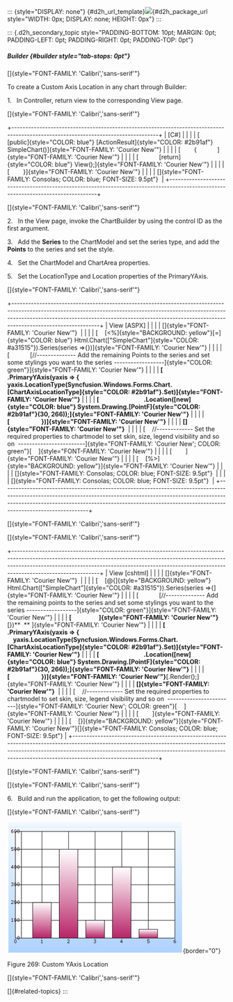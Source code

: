 ::: {style="DISPLAY: none"}
[](ms-xhelp:///?Id=d2h_url_template){#d2h_url_template}![](!package_url!){#d2h_package_url style="WIDTH: 0px; DISPLAY: none; HEIGHT: 0px"}
:::

::: {.d2h_secondary_topic style="PADDING-BOTTOM: 10pt; MARGIN: 0pt; PADDING-LEFT: 0pt; PADDING-RIGHT: 0pt; PADDING-TOP: 0pt"}
##### Builder {#builder style="tab-stops: 0pt"}

[]{style="FONT-FAMILY: 'Calibri','sans-serif'"} 

To create a Custom Axis Location in any chart through Builder:

1.   In Controller, return view to the corresponding View page.

[]{style="FONT-FAMILY: 'Calibri','sans-serif'"} 

+----------------------------------------------------------------------------------------------------------------------------------+
| \[C#\]                                                                                                                           |
|                                                                                                                                  |
| [        [public]{style="COLOR: blue"} [ActionResult]{style="COLOR: #2b91af"} SimpleChart()]{style="FONT-FAMILY: 'Courier New'"} |
|                                                                                                                                  |
| [        {            ]{style="FONT-FAMILY: 'Courier New'"}                                                                      |
|                                                                                                                                  |
| [            [return]{style="COLOR: blue"} View();]{style="FONT-FAMILY: 'Courier New'"}                                          |
|                                                                                                                                  |
| [        }]{style="FONT-FAMILY: 'Courier New'"}                                                                                  |
|                                                                                                                                  |
| []{style="FONT-FAMILY: Consolas; COLOR: blue; FONT-SIZE: 9.5pt"}                                                                 |
+----------------------------------------------------------------------------------------------------------------------------------+

[]{style="FONT-FAMILY: 'Calibri','sans-serif'"} 

2.   In the View page, invoke the ChartBuilder by using the control ID as the first argument.

3.   Add the **Series** to the ChartModel and set the series type, and add the **Points** to the series and set the style.

4.   Set the ChartModel and ChartArea properties.

5.   Set the LocationType and Location properties of the PrimaryYAxis.

[]{style="FONT-FAMILY: 'Calibri','sans-serif'"} 

+-------------------------------------------------------------------------------------------------------------------------------------------------------------------------------------------------------------------------------------------------------------------------+
| View \[ASPX\]                                                                                                                                                                                                                                                           |
|                                                                                                                                                                                                                                                                         |
| []{style="FONT-FAMILY: 'Courier New'"}                                                                                                                                                                                                                                  |
|                                                                                                                                                                                                                                                                         |
| [    [\<%]{style="BACKGROUND: yellow"}[=]{style="COLOR: blue"} Html.Chart([\"SimpleChart\"]{style="COLOR: #a31515"}).Series(series =\>{})]{style="FONT-FAMILY: 'Courier New'"}                                                                                          |
|                                                                                                                                                                                                                                                                         |
| [            [//\-\-\-\-\-\-\-\-\-\-\-\-\-- Add the remaining Points to the series and set some stylings you want to the series \-\-\-\-\-\-\-\-\-\-\-\-\-\-\-\-\--]{style="COLOR: green"}]{style="FONT-FAMILY: 'Courier New'"}                                         |
|                                                                                                                                                                                                                                                                         |
| **[                      .PrimaryYAxis(yaxis =\> {                          yaxis.LocationType(Syncfusion.Windows.Forms.Chart.[ChartAxisLocationType]{style="COLOR: #2b91af"}.Set)]{style="FONT-FAMILY: 'Courier New'"}**                                               |
|                                                                                                                                                                                                                                                                         |
| **[                               .Location([new]{style="COLOR: blue"} System.Drawing.[PointF]{style="COLOR: #2b91af"}(30, 266));]{style="FONT-FAMILY: 'Courier New'"}**                                                                                                |
|                                                                                                                                                                                                                                                                         |
| **[                      })]{style="FONT-FAMILY: 'Courier New'"}**                                                                                                                                                                                                      |
|                                                                                                                                                                                                                                                                         |
| **[]{style="FONT-FAMILY: 'Courier New'"}**                                                                                                                                                                                                                              |
|                                                                                                                                                                                                                                                                         |
| [    //\-\-\-\-\-\-\-\-\-\-\-\-- Set the required properties to chartmodel to set skin, size, legend visibility and so on  \-\-\-\-\-\-\-\-\-\-\-\-\-\-\-\-\-\-\-\-\-\-\--]{style="FONT-FAMILY: 'Courier New'; COLOR: green"}[    ]{style="FONT-FAMILY: 'Courier New'"} |
|                                                                                                                                                                                                                                                                         |
| [        ]{style="FONT-FAMILY: 'Courier New'"}                                                                                                                                                                                                                          |
|                                                                                                                                                                                                                                                                         |
| [    [%\>]{style="BACKGROUND: yellow"}]{style="FONT-FAMILY: 'Courier New'"}                                                                                                                                                                                             |
|                                                                                                                                                                                                                                                                         |
| []{style="FONT-FAMILY: Consolas; COLOR: blue; FONT-SIZE: 9.5pt"}                                                                                                                                                                                                        |
|                                                                                                                                                                                                                                                                         |
| []{style="FONT-FAMILY: Consolas; COLOR: blue; FONT-SIZE: 9.5pt"}                                                                                                                                                                                                        |
+-------------------------------------------------------------------------------------------------------------------------------------------------------------------------------------------------------------------------------------------------------------------------+

[]{style="FONT-FAMILY: 'Calibri','sans-serif'"} 

[]{style="FONT-FAMILY: 'Calibri','sans-serif'"} 

+-------------------------------------------------------------------------------------------------------------------------------------------------------------------------------------------------------------------------------------------------------------------------+
| View \[cshtml\]                                                                                                                                                                                                                                                         |
|                                                                                                                                                                                                                                                                         |
| []{style="FONT-FAMILY: 'Courier New'"}                                                                                                                                                                                                                                  |
|                                                                                                                                                                                                                                                                         |
| [    [\@{]{style="BACKGROUND: yellow"} Html.Chart([\"SimpleChart\"]{style="COLOR: #a31515"}).Series(series =\>{]{style="FONT-FAMILY: 'Courier New'"}                                                                                                                    |
|                                                                                                                                                                                                                                                                         |
| [            [//\-\-\-\-\-\-\-\-\-\-\-\-\-- Add the remaining points to the series and set some stylings you want to the series \-\-\-\-\-\-\-\-\-\-\-\-\-\-\-\-\--]{style="COLOR: green"}]{style="FONT-FAMILY: 'Courier New'"}                                         |
|                                                                                                                                                                                                                                                                         |
| **[                   ]{style="FONT-FAMILY: 'Courier New'"}**[})**  ** ]{style="FONT-FAMILY: 'Courier New'"}                                                                                                                                                            |
|                                                                                                                                                                                                                                                                         |
| **[                .PrimaryYAxis(yaxis =\> {                          yaxis.LocationType(Syncfusion.Windows.Forms.Chart.[ChartAxisLocationType]{style="COLOR: #2b91af"}.Set)]{style="FONT-FAMILY: 'Courier New'"}**                                                     |
|                                                                                                                                                                                                                                                                         |
| **[                               .Location([new]{style="COLOR: blue"} System.Drawing.[PointF]{style="COLOR: #2b91af"}(30, 266));]{style="FONT-FAMILY: 'Courier New'"}**                                                                                                |
|                                                                                                                                                                                                                                                                         |
| **[                      })]{style="FONT-FAMILY: 'Courier New'"}**[.Render();]{style="FONT-FAMILY: 'Courier New'"}                                                                                                                                                      |
|                                                                                                                                                                                                                                                                         |
| **[]{style="FONT-FAMILY: 'Courier New'"}**                                                                                                                                                                                                                              |
|                                                                                                                                                                                                                                                                         |
| [    //\-\-\-\-\-\-\-\-\-\-\-\-- Set the required properties to chartmodel to set skin, size, legend visibility and so on  \-\-\-\-\-\-\-\-\-\-\-\-\-\-\-\-\-\-\-\-\-\-\--]{style="FONT-FAMILY: 'Courier New'; COLOR: green"}[    ]{style="FONT-FAMILY: 'Courier New'"} |
|                                                                                                                                                                                                                                                                         |
| [        ]{style="FONT-FAMILY: 'Courier New'"}                                                                                                                                                                                                                          |
|                                                                                                                                                                                                                                                                         |
| [    [}]{style="BACKGROUND: yellow"}]{style="FONT-FAMILY: 'Courier New'"}[]{style="FONT-FAMILY: Consolas; COLOR: blue; FONT-SIZE: 9.5pt"}                                                                                                                               |
+-------------------------------------------------------------------------------------------------------------------------------------------------------------------------------------------------------------------------------------------------------------------------+

[]{style="FONT-FAMILY: 'Calibri','sans-serif'"} 

[]{style="FONT-FAMILY: 'Calibri','sans-serif'"} 

6.   Build and run the application, to get the following output:

[]{style="FONT-FAMILY: 'Calibri','sans-serif'"} 

![](ImagesExt/image69_185.png){border="0"}

Figure 269: Custom YAxis Location

[]{style="FONT-FAMILY: 'Calibri','sans-serif'"} 

[]{#related-topics}
:::
